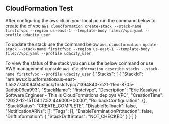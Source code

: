 ## CloudFormation Test

After configuring the aws cli on your local pc run the command below to create the cf vpc
``` aws cloudformation create-stack --stack-name firstcfvpc --region us-east-1 --template-body file://vpc.yaml --profile udacity_user ```

To update the stack use the command below
``` aws cloudformation update-stack --stack-name firstcfvpc --region us-east-1 --template-body file://vpc.yaml --profile udacity_user ```

To view the status of the stack you can use the below command or use AWS management console
```aws cloudformation describe-stacks --stack-name firstcfvpc --profile udacity_user```
{
    "Stacks": [
        {
            "StackId": "arn:aws:cloudformation:us-east-1:552774009404:stack/firstcfvpc/71394840-7c2f-11ed-8705-0adbb06ea993",
            "StackName": "firstcfvpc",
            "Description": "Eric Kasakya / Software Engineer - This is CloudFormations deploys VPC",
            "CreationTime": "2022-12-15T04:17:52.446000+00:00",
            "RollbackConfiguration": {},
            "StackStatus": "CREATE_COMPLETE",
            "DisableRollback": false,
            "NotificationARNs": [],
            "Tags": [],
            "EnableTerminationProtection": false,
            "DriftInformation": {
                "StackDriftStatus": "NOT_CHECKED"
            }
        }
    ]
}
